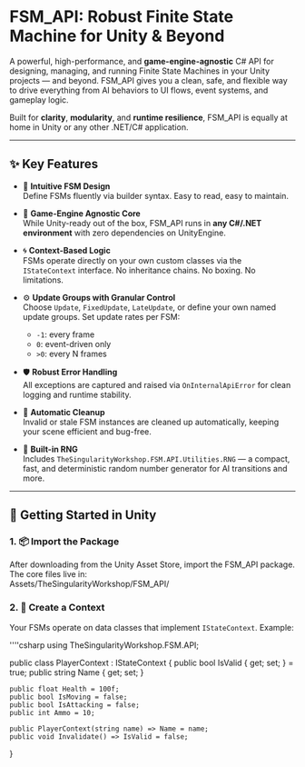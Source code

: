 ﻿# FSM_API: Robust Finite State Machine for Unity & Beyond

A powerful, high-performance, and **game-engine-agnostic** C# API for designing, managing, and running Finite State Machines in your Unity projects — and beyond. FSM_API gives you a clean, safe, and flexible way to drive everything from AI behaviors to UI flows, event systems, and gameplay logic.

Built for **clarity**, **modularity**, and **runtime resilience**, FSM_API is equally at home in Unity or any other .NET/C# application.

---

## ✨ Key Features

- 🧠 **Intuitive FSM Design**  
  Define FSMs fluently via builder syntax. Easy to read, easy to maintain.

- 🧩 **Game-Engine Agnostic Core**  
  While Unity-ready out of the box, FSM_API runs in **any C#/.NET environment** with zero dependencies on UnityEngine.

- 🌀 **Context-Based Logic**  
  FSMs operate directly on your own custom classes via the `IStateContext` interface. No inheritance chains. No boxing. No limitations.

- ⚙️ **Update Groups with Granular Control**  
  Choose `Update`, `FixedUpdate`, `LateUpdate`, or define your own named update groups. Set update rates per FSM:  
  - `-1`: every frame  
  - `0`: event-driven only  
  - `>0`: every N frames

- 🛡️ **Robust Error Handling**  
  All exceptions are captured and raised via `OnInternalApiError` for clean logging and runtime stability.

- 🧼 **Automatic Cleanup**  
  Invalid or stale FSM instances are cleaned up automatically, keeping your scene efficient and bug-free.

- 🎲 **Built-in RNG**  
  Includes `TheSingularityWorkshop.FSM.API.Utilities.RNG` — a compact, fast, and deterministic random number generator for AI transitions and more.

---

## 🚀 Getting Started in Unity

### 1. 📦 Import the Package  
After downloading from the Unity Asset Store, import the FSM_API package.  
The core files live in:  
Assets/TheSingularityWorkshop/FSM_API/


### 2. 🧠 Create a Context

Your FSMs operate on data classes that implement `IStateContext`. Example:

''''csharp
using TheSingularityWorkshop.FSM.API;

public class PlayerContext : IStateContext
{
    public bool IsValid { get; set; } = true;
    public string Name { get; set; }

    public float Health = 100f;
    public bool IsMoving = false;
    public bool IsAttacking = false;
    public int Ammo = 10;

    public PlayerContext(string name) => Name = name;
    public void Invalidate() => IsValid = false;
}

